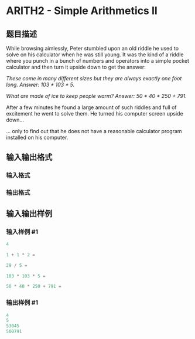 # ARITH2 - Simple Arithmetics II

## 题目描述

While browsing aimlessly, Peter stumbled upon an old riddle he used to solve on his calculator when he was still young. It was the kind of a riddle where you punch in a bunch of numbers and operators into a simple pocket calculator and then turn it upside down to get the answer:

_These come in many different sizes but they are always exactly one foot long. Answer: 103 \* 103 \* 5._

_What are made of ice to keep people warm? Answer: 50 \* 40 \* 250 + 791._

After a few minutes he found a large amount of such riddles and full of excitement he went to solve them. He turned his computer screen upside down...

... only to find out that he does not have a reasonable calculator program installed on his computer.

## 输入输出格式

### 输入格式

### 输出格式

## 输入输出样例

### 输入样例 #1

```cpp
4

1 + 1 * 2 =

29 / 5 =

103 * 103 * 5 =

50 * 40 * 250 + 791 =
```


### 输出样例 #1

```cpp
4
5
53045
500791
```


